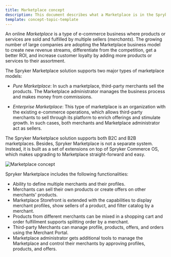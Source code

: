 ```yaml
---
title: Marketplace concept
description: This document describes what a Marketplace is in the Spryker Commerce OS.
template: concept-topic-template
---
```


An online *Marketplace* is a type of e-commerce business where products or services are sold and fulfilled by multiple sellers (*merchants*). The growing number of large companies are adopting the Marketplace business model to create new revenue streams, differentiate from the competition, get a better ROI, and increase customer loyalty by adding more products or services to their assortment.

The Spryker Marketplace solution supports two major types of marketplace models:

* *Pure Marketplace*: In such a marketplace, third-party merchants sell the products. The Marketplace administrator manages the business process and makes money from commissions.

* *Enterprise Marketplace*: This type of marketplace is an organization with the existing e-commerce operations, which allows third-party merchants to sell through its platform to enrich offerings and stimulate growth. In such cases, both merchants and Marketplace administrator act as sellers. 

The Spryker Marketplace solution supports both B2C and B2B marketplaces. Besides, Spryker Marketplace is not a separate system. Instead, it is built as a set of extensions on top of Spryker Commerce OS, which makes upgrading to Marketplace straight-forward and easy. 

![Marketplace concept](https://spryker.s3.eu-central-1.amazonaws.com/docs/About/Marketplace/Marketplace+Concept/marketplace-concept.png)

Spryker Marketplace includes the following functionalities:

* Ability to define multiple merchants and their profiles.
* Merchants can sell their own products or create offers on other merchants' products.
* Marketplace Storefront is extended with the capabilities to display merchant profiles, show sellers of a product, and filter catalog by a merchant.
* Products from different merchants can be mixed in a shopping cart and order fulfillment supports splitting order by a merchant.
* Third-party Merchants can manage profile, products, offers, and orders using the Merchant Portal.
* Marketplace administrator gets additional tools to manage the Marketplace and control their merchants by approving profiles, products, and offers.